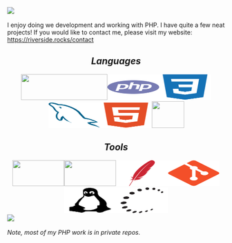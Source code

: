 <img src="https://riverside.rocks/uploads/aG93ZGll/readme.png" />

I enjoy doing we development and working with PHP. I have quite a few neat projects! If you would like to contact me, please visit my website:
https://riverside.rocks/contact

<h2 align="center"><i>Languages</i></h2>
<div align="center">
<img src="http://www.baltana.com/file/16376/700x394/16:9/white-background-hq-desktop-wallpaper-16574_1412432241.jpg" height="60px" width="200" /><img src="https://github.com/devicons/devicon/raw/master/icons/php/php-plain.svg" height="60px" width="120px" align=""/><img src="https://github.com/devicons/devicon/raw/master/icons/css3/css3-plain.svg" height="60px" width="120px"/><img src="https://github.com/devicons/devicon/raw/master/icons/mysql/mysql-plain.svg" height="60px" width="120px"/><img src="https://github.com/devicons/devicon/raw/master/icons/html5/html5-plain.svg" height="60px" width="120px"/><img src="https://www.mn.uio.no/geo/english/services/it/help/using-linux/bilder/bash_logo.jpg" height="62px" width="75px"/>
  </div>

<h2 align="center"><i>Tools</i></h2>
<div align="center">
<img src="http://www.baltana.com/file/16376/700x394/16:9/white-background-hq-desktop-wallpaper-16574_1412432241.jpg" height="60px" width="120" /><img src="http://www.baltana.com/file/16376/700x394/16:9/white-background-hq-desktop-wallpaper-16574_1412432241.jpg" height="60px" width="120" /><img src="https://github.com/devicons/devicon/raw/master/icons/apache/apache-plain.svg" height="60px" width="120px"/><img src="https://github.com/devicons/devicon/raw/master/icons/git/git-plain.svg" height="60px" width="120px"/><img src="https://github.com/devicons/devicon/raw/master/icons/linux/linux-plain.svg" height="60px" width="120px"/><img src="https://github.com/devicons/devicon/raw/master/icons/ssh/ssh-original.svg" height="60px" width="120px"/>
</div>
<img src="https://github-readme-stats.vercel.app/api/top-langs/?username=RiversideRocks&layout=compact" />

*Note, most of my PHP work is in private repos.*
